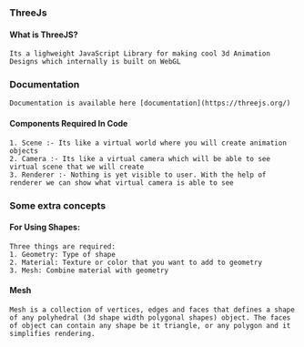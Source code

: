 ### ThreeJs

#### What is ThreeJS?

	Its a lighweight JavaScript Library for making cool 3d Animation Designs which internally is built on WebGL

### Documentation

	Documentation is available here [documentation](https://threejs.org/)

#### Components Required In Code

	1. Scene :- Its like a virtual world where you will create animation objects
	2. Camera :- Its like a virtual camera which will be able to see virtual scene that we will create
	3. Renderer :- Nothing is yet visible to user. With the help of renderer we can show what virtual camera is able to see

### Some extra concepts

#### For Using Shapes:

	Three things are required:
	1. Geometry: Type of shape
	2. Material: Texture or color that you want to add to geometry
	3. Mesh: Combine material with geometry

#### Mesh

	Mesh is a collection of vertices, edges and faces that defines a shape of any polyhedral (3d shape width polygonal shapes) object. The faces of object can contain any shape be it triangle, or any polygon and it simplifies rendering.
